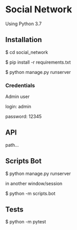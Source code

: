 Social Network
=======================

Using Python 3.7

## Installation

$ cd social_network

$ pip install -r requirements.txt

$ python manage.py runserver

### Credentials

Admin user

login: admin

password: 12345

## API

path...

## Scripts Bot

$ python manage.py runserver

in another window/session

$ python -m scripts.bot

## Tests

$ python -m pytest